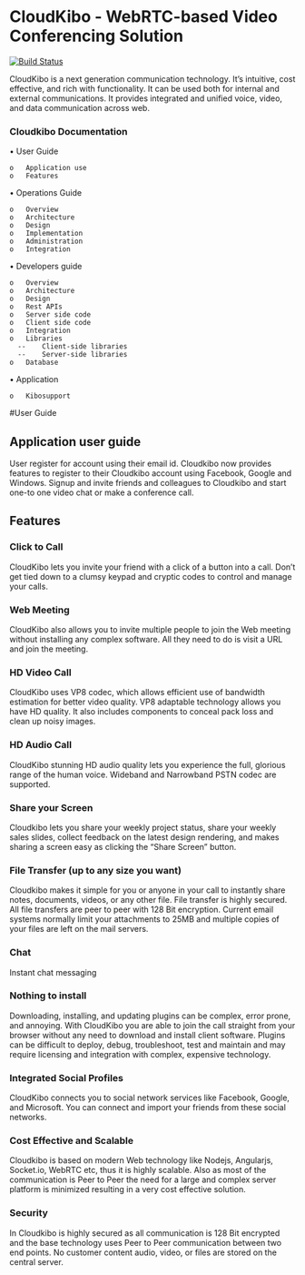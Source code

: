 # CloudKibo - WebRTC-based Video Conferencing Solution  

[![Build Status](https://api.shippable.com/projects/550a83015ab6cc1352a4c97c/badge?branchName=master)](https://app.shippable.com/projects/550a83015ab6cc1352a4c97c/builds/latest)   
      
    
   

CloudKibo is a next generation communication technology. It’s intuitive, cost effective, and rich with functionality. It can be used both for internal and external communications. It provides integrated and unified voice, video, and data communication across web.

### Cloudkibo Documentation

•	User Guide

    o	Application use
    o	Features
•	Operations Guide

    o	Overview
    o	Architecture
    o	Design
    o	Implementation 
    o	Administration
    o	Integration
•	Developers guide 

    o	Overview
    o	Architecture
    o	Design
    o	Rest APIs
    o	Server side code
    o	Client side code
    o	Integration
    o	Libraries
      --	Client-side libraries 
      --	Server-side libraries
    o	Database
•	Application

    o	Kibosupport


#User Guide
## Application user guide
User register for account using their email id. Cloudkibo now provides features to register to their Cloudkibo account using Facebook, Google and Windows.
Signup and invite friends and colleagues to Cloudkibo and start one-to one video chat or make a conference call. 
## Features
### Click to Call
CloudKibo lets you invite your friend with a click of a button into a call. Don’t get tied down to a clumsy keypad and cryptic codes to control and manage your calls.
### Web Meeting
CloudKibo also allows you to invite multiple people to join the Web meeting without installing any complex software. All they need to do is visit a URL and join the meeting.
### HD Video Call
CloudKibo uses VP8 codec, which allows efficient use of bandwidth estimation for better video quality. VP8 adaptable technology allows you have HD quality. It also includes components to conceal pack loss and clean up noisy images.  
### HD Audio Call
CloudKibo stunning HD audio quality lets you experience the full, glorious range of the human voice. Wideband and Narrowband PSTN codec are supported. 
### Share your Screen
Cloudkibo lets you share your weekly project status, share your weekly sales slides, collect feedback on the latest design rendering, and makes sharing a screen easy as clicking the “Share Screen” button.
### File Transfer (up to any size you want)
Cloudkibo makes it simple for you or anyone in your call to instantly share notes, documents, videos, or any other file. File transfer is highly secured. All file transfers are peer to peer with 128 Bit encryption. Current email systems normally limit your attachments to 25MB and multiple copies of your files are left on the mail servers.  
### Chat
Instant chat messaging
### Nothing to install
Downloading, installing, and updating plugins can be complex, error prone, and annoying. With CloudKibo you are able to join the call straight from your browser without any need to download and install client software. Plugins can be difficult to deploy, debug, troubleshoot, test and maintain and may require licensing and integration with complex, expensive technology.
### Integrated Social Profiles
CloudKibo connects you to social network services like Facebook, Google, and Microsoft. You can connect and import your friends from these social networks.
### Cost Effective and Scalable
Cloudkibo is based on modern Web technology like Nodejs, Angularjs, Socket.io, WebRTC etc, thus it is highly scalable. Also as most of the communication is Peer to Peer the need for a large and complex server platform is minimized resulting in a very cost effective solution. 
### Security
In Cloudkibo is highly secured as all communication is 128 Bit encrypted and the base technology uses Peer to Peer communication between two end points. No customer content audio, video, or files are stored on the central server. 


